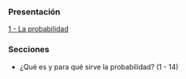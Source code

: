 ### Presentación

[1 - La probabilidad](https://www.overleaf.com/read/xgkxwrrksrvh#7dad07)

### Secciones

- ¿Qué es y para qué sirve la probabilidad? (1 - 14)